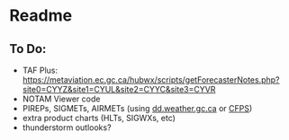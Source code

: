 # Readme

## To Do:
- TAF Plus: https://metaviation.ec.gc.ca/hubwx/scripts/getForecasterNotes.php?site0=CYYZ&site1=CYUL&site2=CYYC&site3=CYVR
- NOTAM Viewer code
- PIREPs, SIGMETs, AIRMETs (using [dd.weather.gc.ca](https://dd.weather.gc.ca/cgi-bin/bulletin_search.pl?product=ws,wc,wv&header=21,22,23,24,25,26,27&location=cn) or [CFPS](https://plan.navcanada.ca/weather/api/alpha/?site=CZEG&site=CZVR&site=CZWG&site=CZYZ&site=CZUL&site=CZQM&site=CZQX&alpha=sigmet&alpha=airmet))
- extra product charts (HLTs, SIGWXs, etc)
- thunderstorm outlooks?

